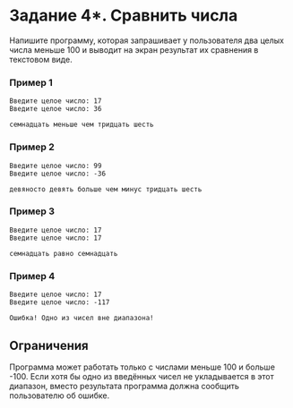 # Задание 4*. Сравнить числа

Напишите программу, которая запрашивает у пользователя два целых числа меньше 100 и выводит на экран результат их сравнения в текстовом виде.

### Пример 1

```
Введите целое число: 17
Введите целое число: 36

семнадцать меньше чем тридцать шесть
```

### Пример 2

```
Введите целое число: 99
Введите целое число: -36

девяносто девять больше чем минус тридцать шесть
```

### Пример 3

```
Введите целое число: 17
Введите целое число: 17

семнадцать равно семнадцать
```

### Пример 4

```
Введите целое число: 17
Введите целое число: -117

Ошибка! Одно из чисел вне диапазона!
```

## Ограничения

Программа может работать только с числами меньше 100 и больше -100. Если хотя бы одно из введённых чисел не укладывается в этот диапазон, вместо результата программа должна сообщить пользователю об ошибке.

